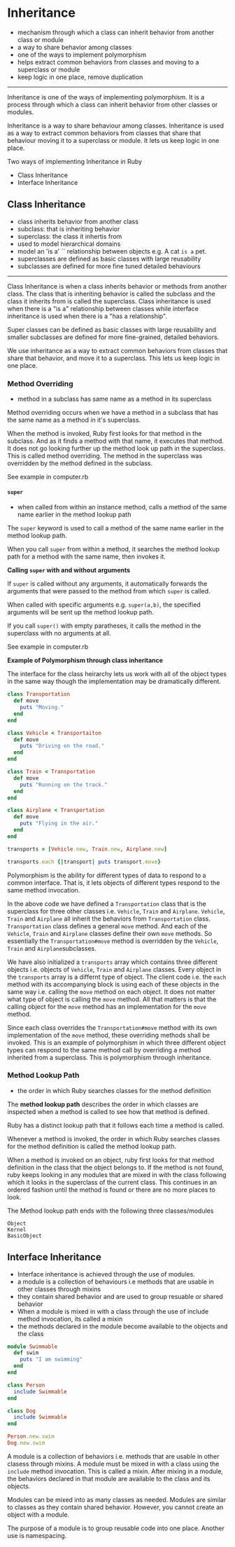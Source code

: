 # Inheritance

- mechanism through which a class can inherit behavior from another class or module
- a way to share behavior among classes
- one of the ways to implement polymorphism
- helps extract common behaviors from classes and moving to a superclass or module
- keep logic in one place, remove duplication
-------------------------------------------------------------------

Inheritance is one of the ways of implementing polymorphism.
It is a process through which a class can inherit behavior from other classes or modules.

Inheritance is a way to share behaviour among classes. Inheritance is used as a way to extract common behaviors from classes that share that behaviour moving it to a superclass or module. It lets us keep logic in one place.

Two ways of implementing Inheritance in Ruby
  - Class Inheritance
  - Interface Inheritance

## Class Inheritance

- class inherits behavior from another class
- subclass: that is inheriting behavior
- superclass: the class it inhertis from
- used to model hierarchical domains
- model an 'is a'  `` relationship between objects e.g. A cat `is a` pet.
- superclasses are defined as basic classes with large reusability
- subclasses are defined for more fine tuned detailed behaviours
----------------------------------------------------------------------

Class Inheritance is when a class inherits behavior or methods from another class. The class that is inheriting behavior is called the subclass and the class it inherits from is called the superclass. Class inheritance is used when there is a "is a" relationship between classes while interface inheritance is used when there is a "has a relationship".

Super classes can be defined as basic classes with large reusability and smaller subclasses are defined for more fine-grained, detailed behaviors.

We use inheritance as a way to extract common behaviors from classes that share that behavior, and move it to a superclass. This lets us keep logic in one place. 


### Method Overriding

- method in a subclass has same name as a method in its superclass

Method overriding occurs when we have a method in a subclass that has the same name as a method in it's superclass.

When the method is invoked, Ruby first looks for that method in the subclass. And as it finds a method with that name, it executes that method. It does not go looking further up the method look up path in the superclass. This is called method overriding. The method in the superclass was overridden by the method defined in the subclass. 

See example in computer.rb

#### `super`

- when called from within an instance method, calls a method of the same name earlier in the method lookup path

The `super` keyword is used to call a method of the same name earlier in the method lookup path. 

When you call `super` from within a method, it searches the method lookup path for a method with the same name, then invokes it.

**Calling `super` with and without arguments**

If `super` is called without any arguments, it automatically forwards the arguments that were passed to the method from which `super` is called. 

When called with specific arguments e.g. `super(a,b)`, the specified arguments will be sent up the method lookup path.

If you call `super()` with empty paratheses, it calls the method in the superclass with no arguments at all.

See example in computer.rb

**Example of Polymorphism through class inheritance**

The interface for the class heirarchy lets us work with all of the object types in the same way though the implementation may be dramatically different.

```ruby
class Transportation
  def move
    puts "Moving."
  end
end

class Vehicle < Transportaiton
  def move
    puts "Driving on the road."
  end
end

class Train < Transportation
  def move
    puts "Running on the track."
  end
end

class Airplane < Transportation
  def move
    puts "Flying in the air."
  end
end

transports = [Vehicle.new, Train.new, Airplane.new]

transports.each {|transport| puts transport.move}


```

Polymorphism is the ability for different types of data to respond to a common interface. That is, it lets objects of different types respond to the same method invocation.

In the above code we have defined a `Transportation` class that is the superclass for three other classes i.e. `Vehicle`, `Train` and `Airplane`.
 `Vehicle`, `Train` and `Airplane` all inherit the behaviors from `Transportation` class. `Transportation` class defines a general `move` method. And each of the  `Vehicle`, `Train` and `Airplane` classes define their own `move` methods. So essentially the `Transportation#move` method is overridden by the  `Vehicle`, `Train` and `Airplane`subclasses. 

 We have also initialized a `transports` array which contains three different objects i.e. objects of  `Vehicle`, `Train` and `Airplane` classes. 
Every object in the `transports` array is a differnt type of object. The client code i.e. the `each` method with its accompanying block is using each of these objects in the same way i.e. calling the `move` method on each object. It does not matter what type of object is calling the `move` method. All that matters is that the calling object for the `move` method has an implementation for the `move` method.

Since each class overrides the `Transportation#move` method with its own implementation of the `move` method, these overriding methods shall be invoked.
This is an example of polymorphism in which three different object types can respond to the same method call by overriding a method inherited from a superclass. This is polymorphism through inheritance.


### Method Lookup Path

- the order in which Ruby searches classes for the method definition

The **method lookup path** describes the order in which classes are inspected when a method is called to see how that method is defined.

Ruby has a distinct lookup path that it follows each time a method is called.

Whenever a method is invoked, the order in which Ruby searches classes for the method definition is called the method lookup path.

When a method is invoked on an object, ruby first looks for that method definition in the class that the object belongs to. If the method is not found, ruby keeps looking in any modules that are mixed in with the class following which it looks in the superclass of the current class. This continues in an ordered fashion until the method is found or there are no more places to look. 

The Method lookup path ends with the following three classes/modules

```
Object
Kernel
BasicObject
```

## Interface Inheritance

- Interface inheritance is achieved through the use of modules. 
- a module is a collection of behaviours i.e methods that are usable in other classes through mixins
- they contain shared behavior and are used to group resuable or shared behavior
- When a module is mixed in with a class through the use of include method invocation, its called a mixin
- the methods declared in the module become available to the objects and the class

```ruby
module Swimmable
  def swim
    puts "I am swimming"
  end
end

class Person
  include Swimmable
end

class Dog
  include Swimmable
end

Person.new.swim
Dog.new.swim
```
A module is a collection of behaviors i.e. methods that are usable in other clasess through mixins. A module must be mixed in with a class using the `include` method invocation. This is called a mixin. After mixing in a module, the behaviors declared in that module are available to the class and its objects.

Modules can be mixed into as many classes as needed. Modules are similar to classes as they contain shared behavior. However, you cannot create an object with a module. 

The purpose of a module is to group reusable code into one place. Another use is namespacing.